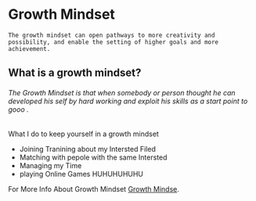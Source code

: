 # Growth Mindset

`The growth mindset can open pathways to more creativity and possibility, and enable the setting of higher goals and more achievement.`

## What is a growth mindset?

###### The Growth Mindset is that when somebody or person thought he can developed his self by hard working and exploit his skills as a start point to gooo .   

What I do  to keep yourself in a growth mindset
- Joining Tranining about my Intersted Filed
- Matching with pepole with the same Intersted 
- Managing my Time 
- playing Online Games HUHUHUHUHU

For More Info About Growth Mindset
[Growth Mindse](https://www.atlassian.com/blog/inside-atlassian/growth-mindset).
